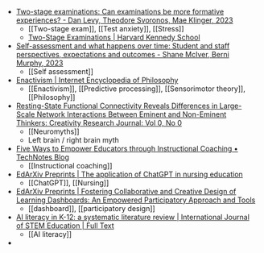 - [Two-stage examinations: Can examinations be more formative experiences? - Dan Levy, Theodore Svoronos, Mae Klinger, 2023](https://journals.sagepub.com/doi/abs/10.1177/1469787418801668)
	- [[Two-stage exam]], [[Test anxiety]], [[Stress]]
	- [Two-Stage Examinations | Harvard Kennedy School](https://www.hks.harvard.edu/centers/cid/publications/faculty-working-papers/two-stage-examinations)
- [Self-assessment and what happens over time: Student and staff perspectives, expectations and outcomes - Shane McIver, Berni Murphy, 2023](https://journals.sagepub.com/doi/abs/10.1177/14697874211054755)
	- [[Self assessment]]
- [Enactivism | Internet Encyclopedia of Philosophy](https://iep.utm.edu/enactivism/)
	- [[Enactivism]], [[Predictive processing]], [[Sensorimotor theory]], [[Philosophy]]
- [Resting-State Functional Connectivity Reveals Differences in Large-Scale Network Interactions Between Eminent and Non-Eminent Thinkers: Creativity Research Journal: Vol 0, No 0](https://www.tandfonline.com/doi/abs/10.1080/10400419.2023.2200617)
	- [[Neuromyths]]
	- Left brain / right brain myth
- [Five Ways to Empower Educators through Instructional Coaching • TechNotes Blog](https://blog.tcea.org/empower-educators-instructional-coaching/?ct=t(RSS_EMAIL_CAMPAIGN))
	- [[Instructional coaching]]
- [EdArXiv Preprints | The application of ChatGPT in nursing education](https://edarxiv.org/2x7a8/)
	- [[ChatGPT]], [[Nursing]]
- [EdArXiv Preprints | Fostering Collaborative and Creative Design of Learning Dashboards: An Empowered Participatory Approach and Tools](https://edarxiv.org/q78yn/)
	- [[dashboard]], [[participatory design]]
- [AI literacy in K-12: a systematic literature review | International Journal of STEM Education | Full Text](https://stemeducationjournal.springeropen.com/articles/10.1186/s40594-023-00418-7)
	- [[AI literacy]]
-